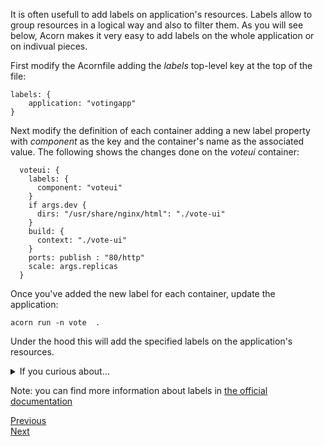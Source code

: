 It is often usefull to add labels on application's resources. Labels allow to group resources in a logical way and also to filter them. As you will see below, Acorn makes it very easy to add labels on the whole application or on indivual pieces.

First modify the Acornfile adding the *labels* top-level key at the top of the file:

```
labels: {
    application: "votingapp"
}
```

Next modify the definition of each container adding a new label property with *component* as the key and the container's name as the associated value. The following shows the changes done on the *voteui* container:

```
  voteui: {
    labels: {
      component: "voteui"
    }
    if args.dev {
      dirs: "/usr/share/nginx/html": "./vote-ui"
    }
    build: {
      context: "./vote-ui"
    }
    ports: publish : "80/http"
    scale: args.replicas
  }
```

Once you've added the new label for each container, update the application:

```
acorn run -n vote  .
```

Under the hood this will add the specified labels on the application's resources.

<details>
  <summary markdown="span">If you curious about...</summary>

...what happened under the hood, you can see that the Pods created now have 2 additional labels:

- application
- component

Those labels were added on top of the labels automatically set when running the acorn application:

- acorn.io/app-name
- acorn.io/app-namespace
- acorn.io/container-name
- acorn.io/managed
- port-number.acorn.io/xxx
- service-name.acorn.io/yyy

```
$ kubectl get po --show-labels
NAME                        READY   STATUS    RESTARTS   AGE     LABELS
resultui-58c45b65cc-h276s   1/1     Running   0          3m48s   acorn.io/app-name=vote,acorn.io/app-namespace=acorn,acorn.io/container-name=resultui,acorn.io/managed=true,application=votingapp,component=resultui,pod-template-hash=58c45b65cc,port-number.acorn.io/80=true,service-name.acorn.io/resultui=true
voteui-7d754fff94-bbmjj     1/1     Running   0          3m47s   acorn.io/app-name=vote,acorn.io/app-namespace=acorn,acorn.io/container-name=voteui,acorn.io/managed=true,application=votingapp,component=voteui,pod-template-hash=7d754fff94,port-number.acorn.io/80=true,service-name.acorn.io/voteui=true
vote-cc685d54f-g8xmt        1/1     Running   0          3m48s   acorn.io/app-name=vote,acorn.io/app-namespace=acorn,acorn.io/container-name=vote,acorn.io/managed=true,application=votingapp,component=vote,pod-template-hash=cc685d54f,port-number.acorn.io/5000=true,service-name.acorn.io/vote=true
voting-679bbf8f6-7f86f      1/1     Running   0          3m48s   acorn.io/app-name=vote,acorn.io/app-namespace=acorn,acorn.io/managed=true,acorn.io/router-name=voting,application=votingapp,pod-template-hash=679bbf8f6,port-number.acorn.io/8080=true,service-name.acorn.io/voting=true
voteui-7d754fff94-92sn8     1/1     Running   0          3m40s   acorn.io/app-name=vote,acorn.io/app-namespace=acorn,acorn.io/container-name=voteui,acorn.io/managed=true,application=votingapp,component=voteui,pod-template-hash=7d754fff94,port-number.acorn.io/80=true,service-name.acorn.io/voteui=true
result-5b545474fc-qj45k     1/1     Running   0          3m43s   acorn.io/app-name=vote,acorn.io/app-namespace=acorn,acorn.io/container-name=result,acorn.io/managed=true,application=votingapp,component=result,pod-template-hash=5b545474fc,port-number.acorn.io/5000=true,service-name.acorn.io/result=true
worker-8f5bf57d7-ctcf4      1/1     Running   0          3m43s   acorn.io/app-name=vote,acorn.io/app-namespace=acorn,acorn.io/container-name=worker,acorn.io/managed=true,application=votingapp,component=worker,pod-template-hash=8f5bf57d7
voteui-7d754fff94-vbtqx     1/1     Running   0          3m35s   acorn.io/app-name=vote,acorn.io/app-namespace=acorn,acorn.io/container-name=voteui,acorn.io/managed=true,application=votingapp,component=voteui,pod-template-hash=7d754fff94,port-number.acorn.io/80=true,service-name.acorn.io/voteui=true
redis-cc8885755-w26d4       1/1     Running   0          3m44s   acorn.io/app-name=vote,acorn.io/app-namespace=acorn,acorn.io/container-name=redis,acorn.io/managed=true,application=votingapp,component=redis,pod-template-hash=cc8885755,port-number.acorn.io/6379=true,service-name.acorn.io/redis=true
db-6bcd948cb-jz4jl          1/1     Running   0          3m35s   acorn.io/app-name=vote,acorn.io/app-namespace=acorn,acorn.io/container-name=db,acorn.io/managed=true,application=votingapp,component=db,pod-template-hash=6bcd948cb,port-number.acorn.io/5432=true,service-name.acorn.io/db=true
```
</details>

Note: you can find more information about labels in [the official documentation](https://docs.acorn.io/authoring/labels)

[Previous](./profiles.md)  
[Next](./acorn_image.md)